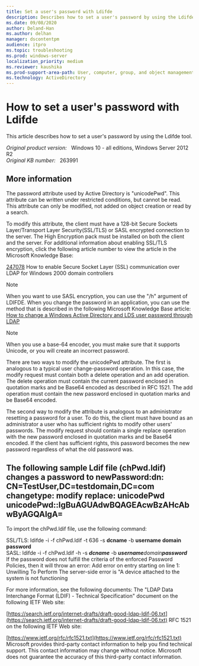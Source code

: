 ```yaml
---
title: Set a user's password with Ldifde
description: Describes how to set a user's password by using the Ldifde tool.
ms.date: 09/08/2020
author: Deland-Han
ms.author: delhan
manager: dscontentpm
audience: itpro
ms.topic: troubleshooting
ms.prod: windows-server
localization_priority: medium
ms.reviewer: kaushika
ms.prod-support-area-path: User, computer, group, and object management
ms.technology: ActiveDirectory
---
```

# How to set a user's password with Ldifde

This article describes how to set a user's password by using the Ldifde tool.

_Original product version:_ &nbsp; Windows 10 - all editions, Windows Server 2012 R2  
_Original KB number:_ &nbsp; 263991

## More information

The password attribute used by Active Directory is "unicodePwd". This attribute can be written under restricted conditions, but cannot be read. This attribute can only be modified, not added on object creation or read by a search.

To modify this attribute, the client must have a 128-bit Secure Sockets Layer/Transport Layer Security(SSL/TLS) or SASL encrypted connection to the server. The High Encryption pack must be installed on both the client and the server. For additional information about enabling SSL/TLS encryption, click the following article number to view the article in the Microsoft Knowledge Base:

[247078](https://support.microsoft.com/help/247078) How to enable Secure Socket Layer (SSL) communication over LDAP for Windows 2000 domain controllers  

> [!NOTE]
> When you want to use SASL encryption, you can use the "/h" argument of LDIFDE. When you change the password in an application, you can use the method that is described in the following Microsoft Knowledge Base article: [How to change a Windows Active Directory and LDS user password through LDAP](https://support.microsoft.com/help/en-us) 

> [!NOTE]
> When you use a base-64 encoder, you must make sure that it supports Unicode, or you will create an incorrect password.

There are two ways to modify the unicodePwd attribute. The first is analogous to a typical user change-password operation. In this case, the modify request must contain both a delete operation and an add operation. The delete operation must contain the current password enclosed in quotation marks and be Base64 encoded as described in RFC 1521. The add operation must contain the new password enclosed in quotation marks and be Base64 encoded.

The second way to modify the attribute is analogous to an administrator resetting a password for a user. To do this, the client must have bound as an administrator a user who has sufficient rights to modify other users' passwords. The modify request should contain a single replace operation with the new password enclosed in quotation marks and be Base64 encoded. If the client has sufficient rights, this password becomes the new password regardless of what the old password was.

The following sample Ldif file (chPwd.ldif) changes a password to newPassword:dn: CN=TestUser,DC=testdomain,DC=com
changetype: modify
replace: unicodePwd
unicodePwd::IgBuAGUAdwBQAGEAcwBzAHcAbwByAGQAIgA=
-
To import the chPwd.ldif file, use the following command: 

SSL/TLS:
 ldifde -i -f chPwd.ldif -t 636 -s **dcname** -b **username** **domain** **password**  
SASL: ldifde -i -f chPwd.ldif -h -s ***dcname***  -b ***username****domain****password***  
If the password does not fulfill the criteria of the enforced Password Policies, then it will throw an error:
Add error on entry starting on line 1: Unwilling To Perform The server-side error is "A device attached to the system is not functioning

For more information, see the following documents: The "LDAP Data Interchange Format (LDIF) - Technical Specification" document on the following IETF Web site:

[https://search.ietf.org/internet-drafts/draft-good-ldap-ldif-06.txt](https://search.ietf.org/internet-drafts/draft-good-ldap-ldif-06.txt) 
RFC 1521 on the following IETF Web site:

[https://www.ietf.org/rfc/rfc1521.txt](https://www.ietf.org/rfc/rfc1521.txt) 
 Microsoft provides third-party contact information to help you find technical support. This contact information may change without notice. Microsoft does not guarantee the accuracy of this third-party contact information.
